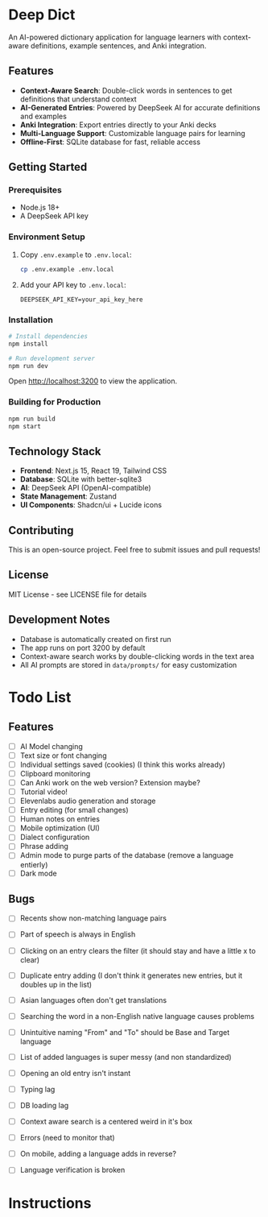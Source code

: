 # Deep Dict

An AI-powered dictionary application for language learners with context-aware definitions, example sentences, and Anki integration.

## Features

- **Context-Aware Search**: Double-click words in sentences to get definitions that understand context
- **AI-Generated Entries**: Powered by DeepSeek AI for accurate definitions and examples
- **Anki Integration**: Export entries directly to your Anki decks
- **Multi-Language Support**: Customizable language pairs for learning
- **Offline-First**: SQLite database for fast, reliable access

## Getting Started

### Prerequisites

- Node.js 18+ 
- A DeepSeek API key

### Environment Setup

1. Copy `.env.example` to `.env.local`:
   ```bash
   cp .env.example .env.local
   ```

2. Add your API key to `.env.local`:
   ```
   DEEPSEEK_API_KEY=your_api_key_here
   ```

### Installation

```bash
# Install dependencies
npm install

# Run development server
npm run dev
```

Open [http://localhost:3200](http://localhost:3200) to view the application.

### Building for Production

```bash
npm run build
npm start
```

## Technology Stack

- **Frontend**: Next.js 15, React 19, Tailwind CSS
- **Database**: SQLite with better-sqlite3
- **AI**: DeepSeek API (OpenAI-compatible)
- **State Management**: Zustand
- **UI Components**: Shadcn/ui + Lucide icons

## Contributing

This is an open-source project. Feel free to submit issues and pull requests!

## License

MIT License - see LICENSE file for details

## Development Notes

- Database is automatically created on first run
- The app runs on port 3200 by default
- Context-aware search works by double-clicking words in the text area
- All AI prompts are stored in `data/prompts/` for easy customization

# Todo List

## Features
- [ ] AI Model changing
- [ ] Text size or font changing
- [ ] Individual settings saved (cookies) (I think this works already)
- [ ] Clipboard monitoring
- [ ] Can Anki work on the web version? Extension maybe?
- [ ] Tutorial video!
- [ ] Elevenlabs audio generation and storage
- [ ] Entry editing (for small changes)
- [ ] Human notes on entries
- [ ] Mobile optimization (UI)
- [ ] Dialect configuration
- [ ] Phrase adding
- [ ] Admin mode to purge parts of the database (remove a language entierly)
- [ ] Dark mode

## Bugs
- [ ] Recents show non-matching language pairs
- [ ] Part of speech is always in English
- [ ] Clicking on an entry clears the filter (it should stay and have a little x to clear)
- [ ] Duplicate entry adding (I don't think it generates new entries, but it doubles up in the list)
- [ ] Asian languages often don't get translations
- [ ] Searching the word in a non-English native language causes problems
- [ ] Unintuitive naming "From" and "To" should be Base and Target language
- [ ] List of added languages is super messy (and non standardized)
- [ ] Opening an old entry isn't instant
- [ ] Typing lag
- [ ] DB loading lag
- [ ] Context aware search is a centered weird in it's box
- [ ] Errors (need to monitor that)
- [ ] On mobile, adding a language adds in reverse?
- [ ] Language verification is broken


# Instructions
